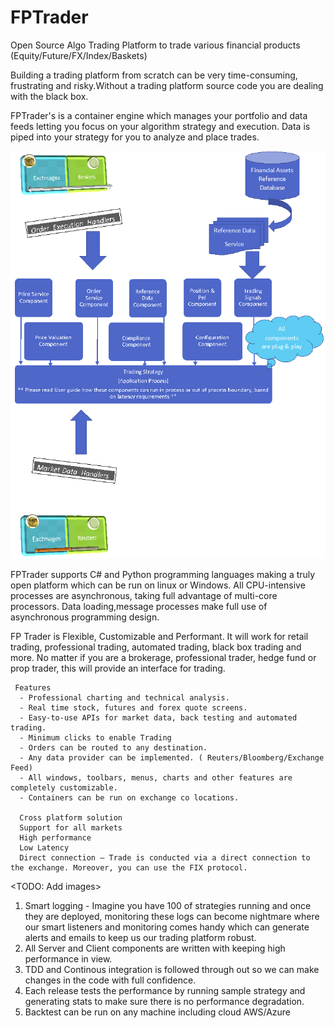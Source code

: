 # FPTrader
Open Source Algo Trading Platform to trade various financial products (Equity/Future/FX/Index/Baskets)

 Building a trading platform from scratch can be very time-consuming, frustrating and risky.Without a trading platform source code 
 you are dealing with the black box.
 
 FPTrader's is a container engine which manages your portfolio and data feeds letting you 
 focus on your algorithm strategy and execution. 
 Data is piped into your strategy for you to analyze and place trades.

![](architect.png)

 FPTrader supports C# and Python  programming languages making  a truly open platform which can be run on linux or Windows.
 All CPU-intensive processes are asynchronous, taking full advantage of multi-core processors. 
 Data loading,message processes make full use of asynchronous programming design.
 
 FP Trader is Flexible, Customizable and Performant. It will  work for retail trading, professional trading, automated trading, black box trading and more.  No matter if you are a brokerage, professional trader, hedge fund or prop trader, this will provide an interface for trading.
     
     Features 
      - Professional charting and technical analysis.
      - Real time stock, futures and forex quote screens.
      - Easy-to-use APIs for market data, back testing and automated trading.
      - Minimum clicks to enable Trading
      - Orders can be routed to any destination.
      - Any data provider can be implemented. ( Reuters/Bloomberg/Exchange Feed)
      - All windows, toolbars, menus, charts and other features are completely customizable.
      - Containers can be run on exchange co locations.
      
      Cross platform solution
      Support for all markets 
      High performance
      Low Latency
      Direct connection — Trade is conducted via a direct connection to the exchange. Moreover, you can use the FIX protocol.
      
   <TODO: Add images>
   1. Smart logging - Imagine you have 100 of strategies running and once they are deployed, monitoring these logs can become nightmare
   where our smart listeners and monitoring comes handy which can generate alerts and emails to keep us our trading platform robust.
   2. All Server and Client components are written with keeping high performance in view. 
   3. TDD and Continous integration is followed through out so we can make changes in the code with full confidence.
   4. Each release tests the performance by running sample strategy and generating stats to make sure there is no performance degradation.
   5. Backtest can be run on any machine including cloud AWS/Azure



